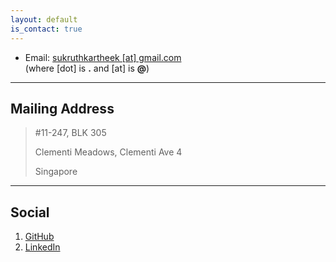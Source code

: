 ```yaml
---
layout: default
is_contact: true
---
```


* Email: [sukruthkartheek [at] gmail.com](mailto:sukruthkartheek[at]gmail.com)  
(where [dot] is   **.**   and   [at]   is   **@**)

---

## Mailing Address

> #11-247, BLK 305
>
> Clementi Meadows, Clementi Ave 4
>
> Singapore

---

## Social

1. [GitHub](https://github.com/asvskartheek)
2. [LinkedIn](https://www.linkedin.com/in/kartheek-akella-0169b9143/)
